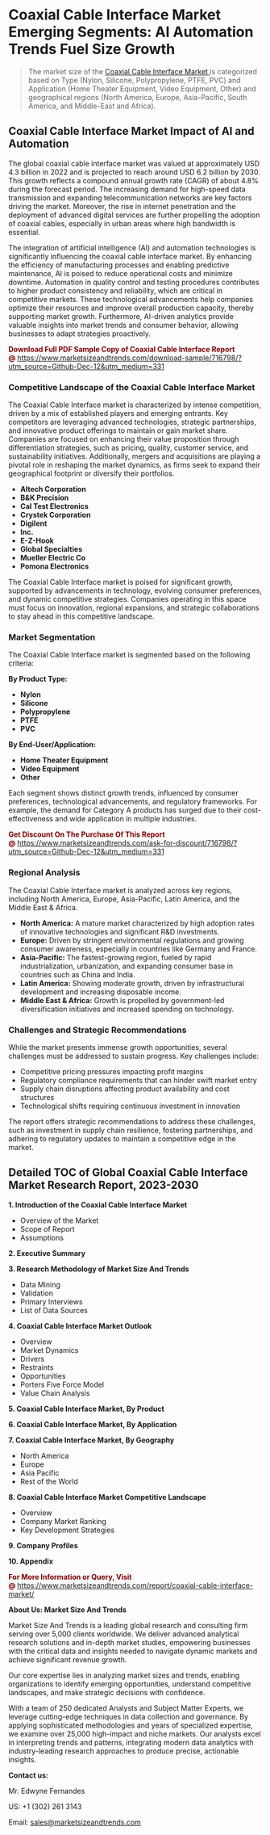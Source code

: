 <H1>Coaxial Cable Interface Market Emerging Segments: AI Automation Trends Fuel Size Growth</H1><blockquote><p>The market size of the <a href="https://www.marketsizeandtrends.com/download-sample/716798/?utm_source=Github-Dec-12&amp;utm_medium=331" target="_blank">Coaxial Cable Interface Market </a>is categorized based on Type (Nylon, Silicone, Polypropylene, PTFE, PVC) and Application (Home Theater Equipment, Video Equipment, Other) and geographical regions (North America, Europe, Asia-Pacific, South America, and Middle-East and Africa).</p></blockquote><p><h2>Coaxial Cable Interface Market Impact of AI and Automation</h2><p>The global coaxial cable interface market was valued at approximately USD 4.3 billion in 2022 and is projected to reach around USD 6.2 billion by 2030. This growth reflects a compound annual growth rate (CAGR) of about 4.8% during the forecast period. The increasing demand for high-speed data transmission and expanding telecommunication networks are key factors driving the market. Moreover, the rise in internet penetration and the deployment of advanced digital services are further propelling the adoption of coaxial cables, especially in urban areas where high bandwidth is essential.</p><p>The integration of artificial intelligence (AI) and automation technologies is significantly influencing the coaxial cable interface market. By enhancing the efficiency of manufacturing processes and enabling predictive maintenance, AI is poised to reduce operational costs and minimize downtime. Automation in quality control and testing procedures contributes to higher product consistency and reliability, which are critical in competitive markets. These technological advancements help companies optimize their resources and improve overall production capacity, thereby supporting market growth. Furthermore, AI-driven analytics provide valuable insights into market trends and consumer behavior, allowing businesses to adapt strategies proactively.</p></p><p><strong><span style="color: #800000;">Download Full PDF Sample Copy of Coaxial Cable Interface Report @</span>&nbsp;</strong><a href="https://www.marketsizeandtrends.com/download-sample/716798/?utm_source=Github-Dec-12&amp;utm_medium=331">https://www.marketsizeandtrends.com/download-sample/716798/?utm_source=Github-Dec-12&amp;utm_medium=331</a></p><h3>Competitive Landscape of the Coaxial Cable Interface Market</h3><p>The Coaxial Cable Interface market is characterized by intense competition, driven by a mix of established players and emerging entrants. Key competitors are leveraging advanced technologies, strategic partnerships, and innovative product offerings to maintain or gain market share. Companies are focused on enhancing their value proposition through differentiation strategies, such as pricing, quality, customer service, and sustainability initiatives. Additionally, mergers and acquisitions are playing a pivotal role in reshaping the market dynamics, as firms seek to expand their geographical footprint or diversify their portfolios.</p><p><strong><p><ul><li>Altech Corporation </li><li> B&K Precision </li><li> Cal Test Electronics </li><li> Crystek Corporation </li><li> Digilent </li><li> Inc. </li><li> E-Z-Hook </li><li> Global Specialties </li><li> Mueller Electric Co </li><li> Pomona Electronics</p></li></ul></p></strong></p><p>The Coaxial Cable Interface market is poised for significant growth, supported by advancements in technology, evolving consumer preferences, and dynamic competitive strategies. Companies operating in this space must focus on innovation, regional expansions, and strategic collaborations to stay ahead in this competitive landscape.</p><h3>Market Segmentation</h3><p>The Coaxial Cable Interface market is segmented based on the following criteria:</p><p><strong>By Product Type:</strong></p><p><strong><p><ul><li>Nylon </li><li> Silicone </li><li> Polypropylene </li><li> PTFE </li><li> PVC</p></li></ul></p></strong></p><p><strong>By End-User/Application:</strong></p><p><strong><p><ul><li>Home Theater Equipment </li><li> Video Equipment </li><li> Other</p></li></ul></p></strong></p><p>Each segment shows distinct growth trends, influenced by consumer preferences, technological advancements, and regulatory frameworks. For example, the demand for Category A products has surged due to their cost-effectiveness and wide application in multiple industries.</p><p><strong><span style="color: #800000;">Get Discount On The Purchase Of This Report @&nbsp;</span></strong><a href="https://www.marketsizeandtrends.com/ask-for-discount/716798/?utm_source=Github-Dec-12&amp;utm_medium=331">https://www.marketsizeandtrends.com/ask-for-discount/716798/?utm_source=Github-Dec-12&amp;utm_medium=331</a></p><h3>Regional Analysis</h3><p>The Coaxial Cable Interface market is analyzed across key regions, including North America, Europe, Asia-Pacific, Latin America, and the Middle East &amp; Africa.</p><ul><li><strong>North America:</strong> A mature market characterized by high adoption rates of innovative technologies and significant R&amp;D investments.</li><li><strong>Europe:</strong> Driven by stringent environmental regulations and growing consumer awareness, especially in countries like Germany and France.</li><li><strong>Asia-Pacific:</strong> The fastest-growing region, fueled by rapid industrialization, urbanization, and expanding consumer base in countries such as China and India.</li><li><strong>Latin America:</strong> Showing moderate growth, driven by infrastructural development and increasing disposable income.</li><li><strong>Middle East &amp; Africa:</strong> Growth is propelled by government-led diversification initiatives and increased spending on technology.</li></ul><h3>Challenges and Strategic Recommendations</h3><p>While the market presents immense growth opportunities, several challenges must be addressed to sustain progress. Key challenges include:</p><ul><li>Competitive pricing pressures impacting profit margins</li><li>Regulatory compliance requirements that can hinder swift market entry</li><li>Supply chain disruptions affecting product availability and cost structures</li><li>Technological shifts requiring continuous investment in innovation</li></ul><p>The report offers strategic recommendations to address these challenges, such as investment in supply chain resilience, fostering partnerships, and adhering to regulatory updates to maintain a competitive edge in the market.</p><h2>Detailed TOC of Global Coaxial Cable Interface Market Research Report, 2023-2030</h2><p><strong>1. Introduction of the Coaxial Cable Interface Market</strong></p><ul><li>Overview of the Market</li><li>Scope of Report</li><li>Assumptions&nbsp;</li></ul><p><strong>2. Executive Summary</strong></p><p><strong>3. Research Methodology of <strong>Market Size And Trends</strong></strong></p><ul><li>Data Mining</li><li>Validation</li><li>Primary Interviews</li><li>List of Data Sources&nbsp;</li></ul><p><strong>4. Coaxial Cable Interface Market Outlook</strong></p><ul><li>Overview</li><li>Market Dynamics</li><li>Drivers</li><li>Restraints</li><li>Opportunities</li><li>Porters Five Force Model</li><li>Value Chain Analysis&nbsp;</li></ul><p><strong>5. Coaxial Cable Interface Market, By Product</strong></p><p><strong>6. Coaxial Cable Interface Market, By Application</strong></p><p><strong>7. Coaxial Cable Interface Market, By Geography</strong></p><ul><li>North America</li><li>Europe</li><li>Asia Pacific</li><li>Rest of the World&nbsp;</li></ul><p><strong>8. Coaxial Cable Interface Market Competitive Landscape</strong></p><ul><li>Overview</li><li>Company Market Ranking</li><li>Key Development Strategies&nbsp;</li></ul><p><strong>9. Company Profiles</strong></p><p><strong>10. Appendix</strong></p><p><strong><span style="color: #800000;">For More Information or Query, Visit @&nbsp;</span></strong><a href="https://www.marketsizeandtrends.com/report/coaxial-cable-interface-market/">https://www.marketsizeandtrends.com/report/coaxial-cable-interface-market/</a></p><p></p><p><strong>About Us:&nbsp;Market Size And Trends</strong></p><p>Market Size And Trends&nbsp;is a leading global research and consulting firm serving over 5,000 clients worldwide. We deliver advanced analytical research solutions and in-depth market studies, empowering businesses with the critical data and insights needed to navigate dynamic markets and achieve significant revenue growth.</p><p>Our core expertise lies in analyzing market sizes and trends, enabling organizations to identify emerging opportunities, understand competitive landscapes, and make strategic decisions with confidence.</p><p>With a team of 250 dedicated Analysts and Subject Matter Experts, we leverage cutting-edge techniques in data collection and governance. By applying sophisticated methodologies and years of specialized expertise, we examine over 25,000 high-impact and niche markets. Our analysts excel in interpreting trends and patterns, integrating modern data analytics with industry-leading research approaches to produce precise, actionable insights.</p><p><strong>Contact us:</strong></p><p>Mr. Edwyne Fernandes</p><p>US: +1 (302) 261 3143</p><p>Email: <a href="mailto:sales@marketsizeandtrends.com">sales@marketsizeandtrends.com</a>&nbsp;</p>

